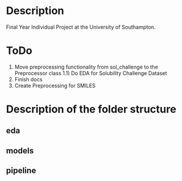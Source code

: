# Description
Final Year Individual Project at the University of Southampton.
# ToDo
1) Move preprocessing functionality from sol_challenge to the Preprocessor class
1.1) Do EDA for Solubility Challenge Dataset
2) Finish docs
3) Create Preprocessing for SMILES
# Description of the folder structure
## eda
## models
## pipeline
